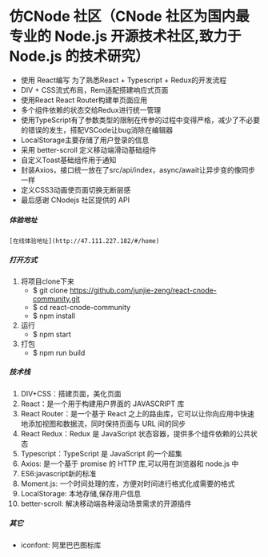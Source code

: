 
# 仿CNode 社区（CNode 社区为国内最专业的 Node.js 开源技术社区,致力于 Node.js 的技术研究） 
- 使用 React编写 为了熟悉React + Typescript + Redux的开发流程
- DIV + CSS流式布局，Rem适配搭建响应式页面
- 使用React React Router构建单页面应用
- 多个组件依赖的状态交给Redux进行统一管理
- 使用TypeScript有了参数类型的限制在传参的过程中变得严格，减少了不必要的错误的发生，搭配VSCode让bug消除在编辑器
- LocalStorage主要存储了用户登录的信息
- 采用 better-scroll 定义移动端滑动基础组件
- 自定义Toast基础组件用于通知
- 封装Axios，接口统一放在了src/api/index，async/await让异步变的像同步一样
- 定义CSS3动画使页面切换无断层感
- 最后感谢 CNodejs 社区提供的 API

##### 体验地址
	[在线体验地址](http://47.111.227.182/#/home)

##### 打开方式
1. 将项目clone下来
	- $ git clone https://github.com/junjie-zeng/react-cnode-community.git
	- $ cd react-cnode-community
	- $ npm install
2. 运行
	- $ npm start
3. 打包
	- $ npm run build

##### 技术栈
1. DIV+CSS：搭建页面，美化页面
2. React：是一个用于构建用户界面的 JAVASCRIPT 库
3. React Router：是一个基于 React 之上的路由库，它可以让你向应用中快速地添加视图和数据流，同时保持页面与 URL 间的同步
4. React Redux：Redux 是 JavaScript 状态容器，提供多个组件依赖的公共状态
5. Typescript：TypeScript 是 JavaScript 的一个超集
6. Axios: 是一个基于 promise 的 HTTP 库,可以用在浏览器和 node.js 中
7. ES6:javascript新的标准
8. Moment.js: 一个时间处理的库，方便对时间进行格式化成需要的格式
9. LocalStorage: 本地存储,保存用户信息
10. better-scroll: 解决移动端各种滚动场景需求的开源插件

##### 其它
- iconfont: 阿里巴巴图标库





